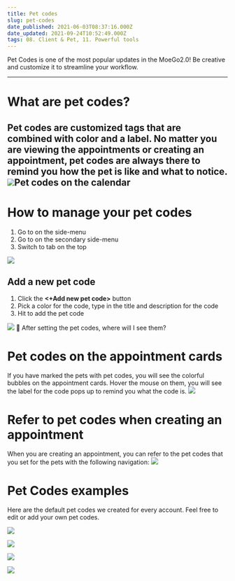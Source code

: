 ```yaml
---
title: Pet codes
slug: pet-codes
date_published: 2021-06-03T08:37:16.000Z
date_updated: 2021-09-24T10:52:49.000Z
tags: 08. Client & Pet, 11. Powerful tools
---
```


Pet Codes is one of the most popular updates in the MoeGo2.0! Be creative and customize it to streamline your workflow. 

---

# What are pet codes?

Pet codes are customized tags that are combined with color and a label. No matter you are viewing the appointments or creating an appointment, pet codes are always there to remind you how the pet is like and what to notice.
![](__GHOST_URL__/content/images/2021/09/CleanShot-2021-09-14-at-19.48.39.png)Pet codes on the calendar
---

# How to manage your pet codes

1. Go to **<Setting>** on the side-menu
2. Go to **<Pet setting>** on the secondary side-menu
3. Switch to **<Pet codes>** tab on the top

![](__GHOST_URL__/content/images/2021/09/CleanShot-2021-09-14-at-19.56.52.png)
## Add a new pet code

1. Click the **<+Add new pet code>** button
2. Pick a color for the code, type in the title and description for the code
3. Hit **<Add>** to add the pet code

![](__GHOST_URL__/content/images/2021/09/_26-2.gif)
🌟 After setting the pet codes, where will I see them? 

# Pet codes on the appointment cards

If you have marked the pets with pet codes, you will see the colorful bubbles on the appointment cards. Hover the mouse on them, you will see the label for the code pops up to remind you what the code is.
![](__GHOST_URL__/content/images/2021/09/_27.gif)
# Refer to pet codes when creating an appointment

When you are creating an appointment, you can refer to the pet codes that you set for the pets with the following navigation:
![](__GHOST_URL__/content/images/2021/09/_29.gif)
# Pet Codes examples

Here are the default pet codes we created for every account. Feel free to edit or add your own pet codes. 

![](__GHOST_URL__/content/images/2021/09/Screen-Shot-2021-09-14-at-2.48.54-PM-2.png)

![](__GHOST_URL__/content/images/2021/06/code1-1.png)

![](__GHOST_URL__/content/images/2021/06/code2-1.png)

![](__GHOST_URL__/content/images/2021/06/code3-1.png)

